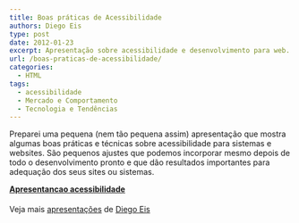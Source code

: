 ```yaml
---
title: Boas práticas de Acessibilidade
authors: Diego Eis
type: post
date: 2012-01-23
excerpt: Apresentação sobre acessibilidade e desenvolvimento para web.
url: /boas-praticas-de-acessibilidade/
categories:
  - HTML
tags:
  - acessibilidade
  - Mercado e Comportamento
  - Tecnologia e Tendências
---
```

Preparei uma pequena (nem tão pequena assim) apresentação que mostra algumas boas práticas e técnicas sobre acessibilidade para sistemas e websites. São pequenos ajustes que podemos incorporar mesmo depois de todo o desenvolvimento pronto e que dão resultados importantes para adequação dos seus sites ou sistemas.

<div style="width:595px" id="__ss_11217803">
  <strong style="display:block;margin:12px 0 4px"><a href="http://www.slideshare.net/diegoeis/apresentancao-acessibilidade" title="Apresentancao acessibilidade" target="_blank">Apresentancao acessibilidade</a></strong> </p> 
  
  <div style="padding:5px 0 12px">
    Veja mais <a href="http://www.slideshare.net/" target="_blank">apresentações</a> de <a href="http://www.slideshare.net/diegoeis" target="_blank">Diego Eis</a>
  </div></p>
</div>
